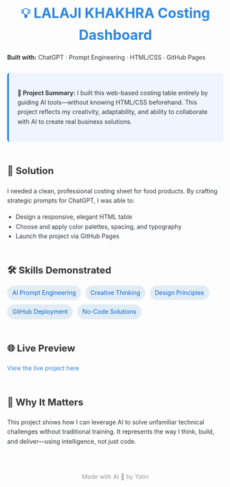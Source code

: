 <!DOCTYPE html>
<html lang="en">
<head>
  <meta charset="UTF-8" />
  <meta name="viewport" content="width=device-width, initial-scale=1.0"/>
  <title>AI-Powered Portfolio | LALAJI KHAKHRA</title>
  <link href="https://fonts.googleapis.com/css2?family=Inter:wght@400;600&display=swap" rel="stylesheet">
  <style>
    body {
      margin: 0;
      font-family: 'Inter', sans-serif;
      background: #fdfdfd;
      color: #2d3436;
      line-height: 1.6;
      padding: 40px 20px;
    }

    .container {
      max-width: 880px;
      margin: 0 auto;
    }

    h1 {
      font-size: 32px;
      color: #2e86de;
      text-align: center;
      margin-bottom: 8px;
    }

    h2 {
      margin-top: 50px;
      color: #333;
      font-size: 22px;
    }

    p {
      margin: 16px 0;
    }

    ul {
      padding-left: 20px;
    }

    .highlight {
      background: #f0f4ff;
      padding: 20px;
      border-left: 4px solid #2e86de;
      border-radius: 6px;
      margin: 24px 0;
    }

    .skills {
      display: flex;
      flex-wrap: wrap;
      gap: 10px;
      margin: 16px 0;
    }

    .tag {
      background: #e1ecf4;
      color: #0366d6;
      padding: 6px 12px;
      font-size: 14px;
      border-radius: 20px;
    }

    .link {
      color: #2e86de;
      text-decoration: none;
    }

    footer {
      text-align: center;
      font-size: 14px;
      margin-top: 60px;
      color: #999;
    }
  </style>
</head>
<body>

<div class="container">
  <h1>💡 LALAJI KHAKHRA Costing Dashboard</h1>
  <p><strong>Built with:</strong> ChatGPT · Prompt Engineering · HTML/CSS · GitHub Pages</p>

  <div class="highlight">
    <p><strong>🧠 Project Summary:</strong> I built this web-based costing table entirely by guiding AI tools—without knowing HTML/CSS beforehand. This project reflects my creativity, adaptability, and ability to collaborate with AI to create real business solutions.</p>
  </div>

  <h2>🚀 Solution</h2>
  <p>I needed a clean, professional costing sheet for food products. By crafting strategic prompts for ChatGPT, I was able to:</p>
  <ul>
    <li>Design a responsive, elegant HTML table</li>
    <li>Choose and apply color palettes, spacing, and typography</li>
    <li>Launch the project via GitHub Pages</li>
  </ul>

  <h2>🛠 Skills Demonstrated</h2>
  <div class="skills">
    <div class="tag">AI Prompt Engineering</div>
    <div class="tag">Creative Thinking</div>
    <div class="tag">Design Principles</div>
    <div class="tag">GitHub Deployment</div>
    <div class="tag">No-Code Solutions</div>
  </div>

  <h2>🌐 Live Preview</h2>
  <p><a href="https://yourusername.github.io/khakhra-costing/" class="link" target="_blank">View the live project here</a></p>

  <h2>📌 Why It Matters</h2>
  <p>This project shows how I can leverage AI to solve unfamiliar technical challenges without traditional training. It represents the way I think, build, and deliver—using intelligence, not just code.</p>

  <footer>
    Made with AI 💙 by Yatin
  </footer>
</div>

</body>
</html>
